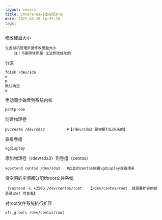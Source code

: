 ```yaml
---
layout: vmvare
title: vmvare-esxi虚拟机扩容
date: 2023-08-28 14:55:16
tags:
---
```


修改硬盘大小

    先虚拟机管理页面修改硬盘大小
        注：不删除快照是 无法修改成功的
   
 
分区  
 
    fdisk /dev/sda    
    n
    p
    默认确定
    w


手动同步磁盘到系统内核

    partprobe
    
创建物理卷

    pvcreate /dev/sda3          #【/dev/sda3 是根据fdisk来的】
查看卷组

    vgdisplay
    
添加物理卷（/dev/sda3）到卷组（centos）

    vgextend centos /dev/sda3   #此处的centos根据vgdisplay查看得来
    
将空闲的空间都分配给root文件系统 
  
     lvextend -L +250G /dev/centos/root   【/dev/centos/root  就是要扩容的目录通过df 可查看】
    
对root文件系统执行扩容

    xfs_growfs /dev/centos/root

